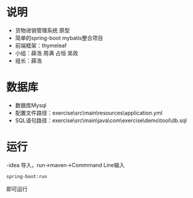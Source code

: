 # 说明
 - 货物进销管理系统 原型
 - 简单的spring-boot mybatis整合项目
 - 前端框架：thymeleaf
 - 小组：薛浩 周满 占恒 吴政
 - 组长：薛浩
# 数据库
- 数据库Mysql
- 配置文件路径：exercise\src\main\resources\application.yml
- SQL语句路径：exercise\src\main\java\com\exercise\demo\tool\db.sql
# 运行
-idea 导入，run->maven->Commmand Line输入
```sh
spring-boot:run
```
即可运行

